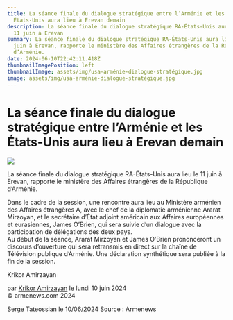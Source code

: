 ```yaml
---
title: La séance finale du dialogue stratégique entre l’Arménie et les
  États-Unis aura lieu à Erevan demain
description: La séance finale du dialogue stratégique RA-États-Unis aura lieu le
  11 juin à Erevan
summary: La séance finale du dialogue stratégique RA-États-Unis aura lieu le 11
  juin à Erevan, rapporte le ministère des Affaires étrangères de la République
  d’Arménie.
date: 2024-06-10T22:42:11.418Z
thumbnailImagePosition: left
thumbnailImage: assets/img/usa-arménie-dialogue-stratégique.jpg
image: assets/img/usa-arménie-dialogue-stratégique.jpg
---
```

<!--StartFragment-->

# La séance finale du dialogue stratégique entre l’Arménie et les États-Unis aura lieu à Erevan demain



![](https://www.armenews.com/IMG/arton116804.jpg)

La séance finale du dialogue stratégique RA-États-Unis aura lieu le 11 juin à Erevan, rapporte le ministère des Affaires étrangères de la République d’Arménie.

Dans le cadre de la session, une rencontre aura lieu au Ministère arménien des Affaires étrangères A, avec le chef de la diplomatie arménienne Ararat Mirzoyan, et le secrétaire d’État adjoint américain aux Affaires européennes et eurasiennes, James O’Brien, qui sera suivie d’un dialogue avec la participation de délégations des deux pays.\
Au début de la séance, Ararat Mirzoyan et James O’Brien prononceront un discours d’ouverture qui sera retransmis en direct sur la chaîne de Télévision publique d’Arménie. Une déclaration synthétique sera publiée à la fin de la session.

Krikor Amirzayan

par [Krikor Amirzayan](https://www.armenews.com/spip.php?page=auteur&id_auteur=33) le lundi 10 juin 2024\
© armenews.com 2024

S﻿erge Tateossian le 10/06/2024   Source : Armenews